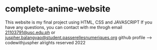 # complete-anime-website
This website is my final project using HTML, CSS and JAVASCRIPT
If you have any questions, you can contact with me throgh email 21103791@usc.edu.ph or juspher.balangyao@student.passerellesnumeriques.org
github profile --> codewithjuspher 
alrights reserved 2022

